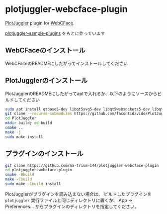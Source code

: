 # plotjuggler-webcface-plugin

[PlotJuggler](https://github.com/facontidavide/PlotJuggler) plugin for [WebCFace](https://github.com/na-trium-144/webcface).

[plotjuggler-sample-plugins](https://github.com/PlotJuggler/plotjuggler-sample-plugins) をもとに作っています

## WebCFaceのインストール

WebCFaceのREADMEにしたがってインストールしてください

## PlotJugglerのインストール

PlotJugglerのREADMEにしたがってaptで入れるか、以下のようにソースからビルドしてください
```sh
sudo apt install qtbase5-dev libqt5svg5-dev libqt5websockets5-dev libqt5x11extras5-dev
git clone --recurse-submodules https://github.com/facontidavide/PlotJuggler.git
cd PlotJuggler
mkdir build; cd build
cmake ..
make -j
sudo make install
```

## プラグインのインストール

```sh
git clone https://github.com/na-trium-144/plotjuggler-webcface-plugin
cd plotjuggler-webcface-plugin
cmake -Bbuild
make -Cbuild
sudo make -Cbuild install
```

PlotJugglerがプラグインを読み込まない場合は、
ビルドしたプラグインを `plotjuggler` 実行ファイルと同じディレクトリに置くか、
App -> Preferences... からプラグインのディレクトリを指定してください。
